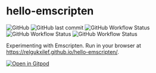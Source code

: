 # hello-emscripten

![GitHub](https://img.shields.io/github/license/relgukxilef/hello-emscripten) 
![GitHub last commit](https://img.shields.io/github/last-commit/relgukxilef/hello-emscripten)
![GitHub Workflow Status](https://img.shields.io/github/actions/workflow/status/relgukxilef/hello-emscripten/build-vk.yml?label=Vulkan&logo=Vulkan)
![GitHub Workflow Status](https://img.shields.io/github/actions/workflow/status/relgukxilef/hello-emscripten/build-em.yml?label=WebGL&logo=WebGL)
![GitHub Workflow Status](https://img.shields.io/github/actions/workflow/status/relgukxilef/hello-emscripten/build-gl.yml?label=OpenGL&logo=OpenGL)

Experimenting with Emscripten. Run in your browser at https://relgukxilef.github.io/hello-emscripten/.

[![Open in Gitpod](https://gitpod.io/button/open-in-gitpod.svg)](https://gitpod.io/#https://github.com/relgukxilef/hello-emscripten)
